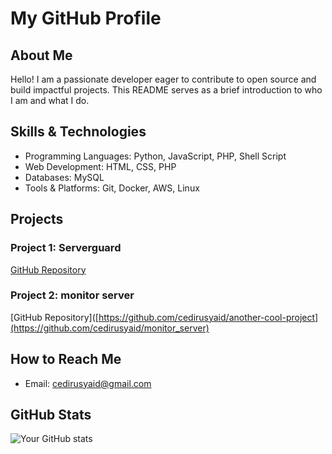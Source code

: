# My GitHub Profile

## About Me

Hello! I am a passionate developer eager to contribute to open source and build impactful projects. This README serves as a brief introduction to who I am and what I do.

## Skills & Technologies

- Programming Languages: Python, JavaScript, PHP, Shell Script
- Web Development: HTML, CSS, PHP
- Databases: MySQL
- Tools & Platforms: Git, Docker, AWS, Linux

## Projects

### Project 1: Serverguard 
[GitHub Repository]([https://github.com/yourusername/awesome-project](https://github.com/cedirusyaid/serverguard))

### Project 2: monitor server  
[GitHub Repository]([https://github.com/cedirusyaid/another-cool-project](https://github.com/cedirusyaid/monitor_server)


## How to Reach Me

- Email: cedirusyaid@gmail.com  


## GitHub Stats

![Your GitHub stats](https://github-readme-stats.vercel.app/api?username=cedirusyaid&show_icons=true&theme=radical)
